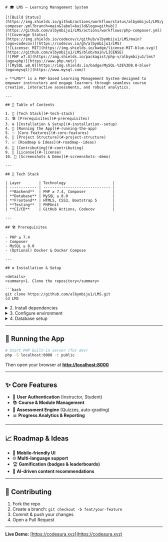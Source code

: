 ````
# 🎓 LMS – Learning Management System

[![Build Status](https://img.shields.io/github/actions/workflow/status/albymbiju1/LMS/php-composer.yml?branch=main&label=build&logo=github)](https://github.com/albymbiju1/LMS/actions/workflows/php-composer.yml)  
[![Coverage Status](https://img.shields.io/codecov/c/github/albymbiju1/LMS/main?logo=codecov)](https://codecov.io/gh/albymbiju1/LMS)  
[![License: MIT](https://img.shields.io/badge/license-MIT-blue.svg)](https://github.com/albymbiju1/LMS/blob/main/LICENSE)  
[![PHP ≥7.4](https://img.shields.io/packagist/php-v/albymbiju1/lms?logo=php)](https://www.php.net/)  
[![MySQL ≥8.0](https://img.shields.io/badge/MySQL-%3E%3D8.0-blue?logo=mysql)](https://www.mysql.com/)

> **LMS** is a PHP-based Learning Management System designed to empower instructors and engage learners through seamless course creation, interactive assessments, and robust analytics.

---

## 📑 Table of Contents

1. 🚀 [Tech Stack](#-tech-stack)  
2. 🛠️ [Prerequisites](#️-prerequisites)  
3. ⚙️ [Installation & Setup](#️-installation--setup)  
4. 🚦 [Running the App](#-running-the-app)  
5. ✨ [Core Features](#-core-features)  
6. 📂 [Project Structure](#-project-structure)  
7. 📈 [Roadmap & Ideas](#-roadmap--ideas)  
8. 🤝 [Contributing](#-contributing)  
9. 📖 [License](#-license)  
10. 📸 [Screenshots & Demo](#-screenshots--demo)  

---

## 🚀 Tech Stack

| Layer        | Technology                     |
| ------------ | ------------------------------ |
| **Backend**  | PHP ≥ 7.4, Composer            |
| **Database** | MySQL ≥ 8.0                    |
| **Frontend** | HTML5, CSS3, Bootstrap 5       |
| **Testing**  | PHPUnit                        |
| **CI/CD**    | GitHub Actions, Codecov        |

---

## 🛠️ Prerequisites

- PHP ≥ 7.4  
- Composer  
- MySQL ≥ 8.0  
- (Optional) Docker & Docker Compose  

---

## ⚙️ Installation & Setup

<details>
<summary>1. Clone the repository</summary>

```bash
git clone https://github.com/albymbiju1/LMS.git
cd LMS
````

</details>

<details>
<summary>2. Install dependencies</summary>

```bash
composer install
```

</details>

<details>
<summary>3. Configure environment</summary>

```bash
cp .env.example .env
# ▶ Edit `.env`, set DB_HOST, DB_NAME, DB_USER, DB_PASS, etc.
```

</details>

<details>
<summary>4. Database setup</summary>

```bash
# Create database named in .env
mysql -u root -p -e "CREATE DATABASE lms CHARACTER SET utf8mb4 COLLATE utf8mb4_unicode_ci;"

# Run migrations (if using a migration tool) or import schema:
mysql -u root -p lms < database/schema.sql
```

</details>

---

## 🚦 Running the App

```bash
# Start PHP built-in server (for dev)
php -S localhost:8000 -t public
```

Then open your browser at **[http://localhost:8000](http://localhost:8000)**

---

## ✨ Core Features

* 🔐 **User Authentication** (Instructor, Student)
* 📚 **Course & Module Management**
* 📝 **Assessment Engine** (Quizzes, auto-grading)
* 📊 **Progress Analytics & Reporting**

---

## 📈 Roadmap & Ideas

* 📱 **Mobile-friendly UI**
* 🌐 **Multi-language support**
* 🏆 **Gamification (badges & leaderboards)**
* 🤖 **AI-driven content recommendations**

---

## 🤝 Contributing

1. Fork the repo
2. Create a branch: `git checkout -b feat/your-feature`
3. Commit & push your changes
4. Open a Pull Request

---

**Live Demo:** [https://codeaura.xyz](https://codeaura.xyz)

```
```
